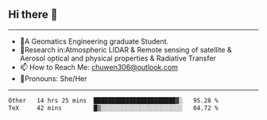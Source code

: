 ## Hi there 👋
---
- 🌱A Geomatics Engineering graduate Student.
- 🔭Research in:Atmospheric LIDAR & Remote sensing of satellite & Aerosol optical and physical properties & Radiative Transfer
- 📫 How to Reach Me: chuwen306@outlook.com
- 🍒Pronouns: She/Her
---

<!--START_SECTION:waka-->

```txt
Other   14 hrs 25 mins  ███████████████████████▓░   95.28 %
TeX     42 mins         █▒░░░░░░░░░░░░░░░░░░░░░░░   04.72 %
```

<!--END_SECTION:waka-->







